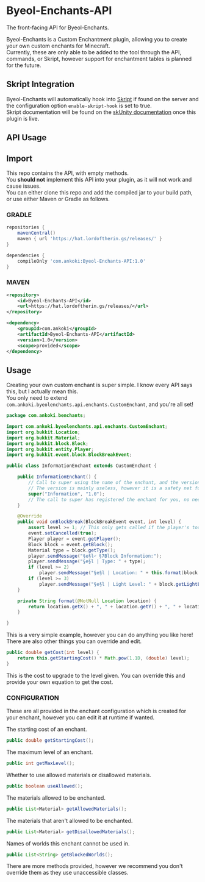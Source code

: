 # Byeol-Enchants-API
The front-facing API for Byeol-Enchants.

Byeol-Enchants is a Custom Enchantment plugin, allowing you to create your own custom enchants for Minecraft.  
Currently, these are only able to be added to the tool through the API, commands, or Skript, however support for enchantment tables is planned for the future.

## Skript Integration  
Byeol-Enchants will automatically hook into [Skript](https://www.github.com/SkriptLang/Skript) if found on the server and the configuration option `enable-skript-hook` is set to true.  
Skript documentation will be found on the [skUnity documentation](https://docs.skunity.com) once this plugin is live.  

## API Usage  

## Import
This repo contains the API, with empty methods.  
You **should not** implement this API into your plugin, as it will not work and cause issues.  
You can either clone this repo and add the compiled jar to your build path, or use either Maven or Gradle as follows.  
### GRADLE  
```gradle
repositories {
    mavenCentral()
    maven { url 'https://hat.lordoftherin.gs/releases/' }
}

dependencies {
    compileOnly 'com.ankoki:Byeol-Enchants-API:1.0'
}
```
### MAVEN  
```xml
<repository>
    <id>Byeol-Enchants-API</id>
    <url>https://hat.lordoftherin.gs/releases/</url>
</repository>
```
```xml
<dependency>
    <groupId>com.ankoki</groupId>
    <artifactId>Byeol-Enchants-API</artifactId>
    <version>1.0</version>
    <scope>provided</scope>
</dependency>
```  
## Usage  
Creating your own custom enchant is super simple. I know every API says this, but I actually mean this.  
You only need to extend `com.ankoki.byeolenchants.api.enchants.CustomEnchant`, and you're all set!  
```java
package com.ankoki.benchants;

import com.ankoki.byeolenchants.api.enchants.CustomEnchant;
import org.bukkit.Location;
import org.bukkit.Material;
import org.bukkit.block.Block;
import org.bukkit.entity.Player;
import org.bukkit.event.block.BlockBreakEvent;

public class InformationEnchant extends CustomEnchant {

    public InformationEnchant() {
        // Call to super using the name of the enchant, and the version.
        // The version is mainly useless, however it is a safety net for if you have registered the same enchant twice.
        super("Information", "1.0");
        // The call to super has registered the enchant for you, no need to do anything else!
    }

    @Override
    public void onBlockBreak(BlockBreakEvent event, int level) {
        assert level >= 1; // This only gets called if the player's tool has the enchant, no need to check yourself! No need to assert, this is just for demonstration.
        event.setCancelled(true);
        Player player = event.getPlayer();
        Block block = event.getBlock();
        Material type = block.getType();
        player.sendMessage("§e§l৺ §7Block Information:");
        player.sendMessage("§e§l | Type: " + type);
        if (level >= 2)
            player.sendMessage("§e§l | Location: " + this.format(block.getLocation()));
        if (level >= 3)
            player.sendMessage("§e§l | Light Level: " + block.getLightLevel());
    }

    private String format(@NotNull Location location) {
        return location.getX() + ", " + location.getY() + ", " + location.getZ() + ", " + location.getWorld().getName();
    }

}
```
This is a very simple example, however you can do anything you like here!  
There are also other things you can override and edit.  
```java
public double getCost(int level) {
    return this.getStartingCost() * Math.pow(1.1D, (double) level);
}
```
This is the cost to upgrade to the level given. You can override this and provide your own equation to get the cost.  
### CONFIGURATION  
These are all provided in the enchant configuration which is created for your enchant, however you can edit it at runtime if wanted.  
  
The starting cost of an enchant.
```java
public double getStartingCost();  
```
The maximum level of an enchant.  
```java
public int getMaxLevel();  
```
Whether to use allowed materials or disallowed materials.  
```java
public boolean useAllowed();  
```
The materials allowed to be enchanted.  
```java
public List<Material> getAllowedMaterials();
```
The materials that aren't allowed to be enchanted.  
```java
public List<Material> getDisallowedMaterials();
```
Names of worlds this enchant cannot be used in.  
```java
public List<String> getBlockedWorlds();
```
There are more methods provided, however we recommend you don't override them as they use unaccessible classes.  
